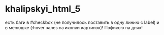 # khalipskyi_html_5
есть баги в #checkbox (не получилось поставить в одну линию с label)
и в менюшке (:hover залез на иконки картинок)!
Пофиксю на днях!
